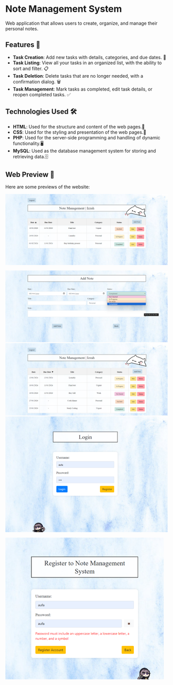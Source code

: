 # Note Management System
 Web application that allows users to create, organize, and manage their personal notes.


## Features 🌟

- **Task Creation**: Add new tasks with details, categories, and due dates. 📝
- **Task Listing**: View all your tasks in an organized list, with the ability to sort and filter. 📋
- **Task Deletion**: Delete tasks that are no longer needed, with a confirmation dialog. 🗑️
- **Task Management**: Mark tasks as completed, edit task details, or reopen completed tasks. ✅

## Technologies Used 🛠️

- **HTML**: Used for the structure and content of the web pages.📄
- **CSS**: Used for the styling and presentation of the web pages.🎨
- **PHP**: Used for the server-side programming and handling of dynamic functionality.🖥️
- **MySQL**: Used as the database management system for storing and retrieving data.🗄️

## Web Preview 📸

Here are some previews of the website:<br>

![ae](images/home.png)

![aaaa](images/addnote.png)
![aaaa](images/tasks.png)
![Main Page](images/loginpage.png)

![aaa](images/register.png)


  
